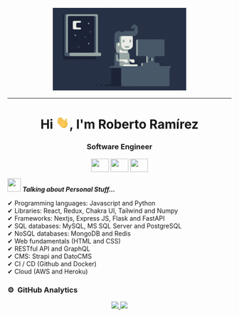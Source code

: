 <p align="center">
  <img alt="Night Coding" src="https://raw.githubusercontent.com/AVS1508/AVS1508/master/assets/Night-Coding.gif" />
</p>
<hr>

<h1 align="center">Hi <img src="https://raw.githubusercontent.com/ABSphreak/ABSphreak/master/gifs/Hi.gif" width="30px">, I'm Roberto Ramírez</h1>
<h3 align="center">Software Engineer</h3>

<p align="center">
  <a href="https://twitter.com/robert_raf" target="blank"><img align="center" src="https://cdn.jsdelivr.net/npm/simple-icons@3.0.1/icons/twitter.svg" height="30" width="40" /></a>
  <a href="http://linkedin.com/in/roberto-ram%C3%ADrez-b753b9189" target="blank"><img align="center" src="https://cdn.jsdelivr.net/npm/simple-icons@3.0.1/icons/linkedin.svg" height="30" width="40" /></a>
  <a href = "mailto: robertrafyt2007@gmail.com"><img align="center" src="https://simpleicons.org/icons/gmail.svg" height="30" width="40" /></a>
</p>

<!--img align="right" width=300px alt="Unicorn" src="https://media.giphy.com/media/3ohs4BSacFKI7A717y/giphy.gif" /-->

<img src="https://cultofthepartyparrot.com/parrots/hd/dealwithitnowparrot.gif" width="30px" height="30"/>&nbsp;***Talking about Personal Stuff...***

✔ Programming languages: Javascript and Python <br>
✔ Libraries: React, Redux, Chakra UI, Tailwind and Numpy <br>
✔ Frameworks: Nextjs, Express JS, Flask and FastAPI <br>
✔ SQL databases: MySQL, MS SQL Server and PostgreSQL <br>
✔ NoSQL databases: MongoDB and Redis <br>
✔ Web fundamentals (HTML and CSS) <br>
✔ RESTful API and GraphQL <br>
✔ CMS: Strapi and DatoCMS <br>
✔ CI / CD (Github and Docker) <br>
✔ Cloud (AWS and Heroku) <br>

### ⚙️ &nbsp;GitHub Analytics

<p align="center">
<a href="https://github.com/robertraf">
  <img height="180em" src="https://github-readme-stats-eight-theta.vercel.app/api?username=robertraf&show_icons=true&theme=algolia&include_all_commits=true&count_private=true"/>
  <img height="180em" src="https://github-readme-stats-eight-theta.vercel.app/api/top-langs/?username=robertraf&layout=compact&langs_count=8&theme=algolia"/>
</a>
</p>
